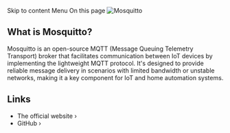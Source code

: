 Skip to content
Menu
On this page
![Mosquitto](https://raw.githubusercontent.com/eclipse-mosquitto/mosquitto/refs/heads/master/logo/mosquitto-text-below.svg)
## What is Mosquitto? ​
Mosquitto is an open-source MQTT (Message Queuing Telemetry Transport) broker that facilitates communication between IoT devices by implementing the lightweight MQTT protocol. It's designed to provide reliable message delivery in scenarios with limited bandwidth or unstable networks, making it a key component for IoT and home automation systems.
## Links ​
  * The official website ›
  * GitHub ›


